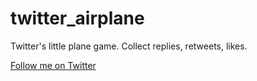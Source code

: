 # twitter_airplane
Twitter's little plane game. Collect replies, retweets, likes.


[Follow me on Twitter](https://twitter.com/wugongxing)
